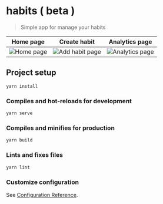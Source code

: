 # habits ( beta )

> Simple app for manage your habits

Home page            | Create habit | Analytics page
:-------------------------:|:-------------------------:|:-------------------------:
![Home page](https://user-images.githubusercontent.com/58360393/205506730-e4d5b733-6735-4765-b243-b9bf07008221.png) |![Add habit page](https://user-images.githubusercontent.com/58360393/205506756-7226b08f-e674-4cc5-add7-7dff1b7b47bb.png) | ![Analytics page](https://user-images.githubusercontent.com/58360393/205506744-fb40e62b-cd88-4ca3-88d1-56e465870e41.png)

## Project setup
```
yarn install
```

### Compiles and hot-reloads for development
```
yarn serve
```

### Compiles and minifies for production
```
yarn build
```

### Lints and fixes files
```
yarn lint
```

### Customize configuration
See [Configuration Reference](https://cli.vuejs.org/config/).
